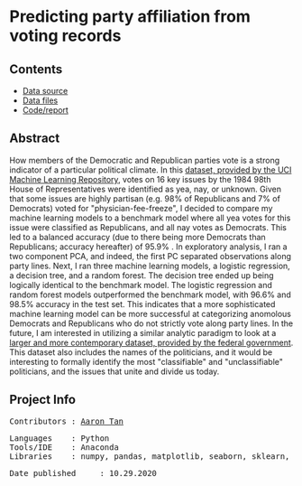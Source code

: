 # Predicting party affiliation from voting records

## Contents
* [Data source](https://archive.ics.uci.edu/ml/datasets/congressional+voting+records)
* [Data files](Data)
* [Code/report](Congress.ipynb)

## Abstract
How members of the Democratic and Republican parties vote is a strong indicator of a particular political climate. In this [dataset, provided by the UCI Machine Learning Repository](https://archive.ics.uci.edu/ml/datasets/congressional+voting+records), votes on 16 key issues by the 1984 98th House of Representatives were identified as yea, nay, or unknown. Given that some issues are highly partisan (e.g. 98% of Republicans and 7% of Democrats) voted for "physician-fee-freeze", I decided to compare my machine learning models to a benchmark model where all yea votes for this issue were classified as Republicans, and all nay votes as Democrats. This led to a balanced accuracy (due to there being more Democrats than Republicans; accuracy hereafter) of 95.9% . In exploratory analysis, I ran a two component PCA, and indeed, the first PC separated observations along party lines. Next, I ran three machine learning models, a logistic regression, a decision tree, and a random forest. The decision tree ended up being logically identical to the benchmark model. The logistic regression and random forest models outperformed the benchmark model, with 96.6% and 98.5% accuracy in the test set. This indicates that a more sophisticated machine learning model can be more successful at categorizing anomolous Democrats and Republicans who do not strictly vote along party lines. In the future, I am interested in utilizing a similar analytic paradigm to look at a [larger and more contemporary dataset, provided by the federal government](https://www.govtrack.us/congress/votes). This dataset also includes the names of the politicians, and it would be interesting to formally identify the most "classifiable" and "unclassifiable" politicians, and the issues that unite and divide us today.

## Project Info
<pre>
Contributors : <a href=https://github.com/aarondzt>Aaron Tan</a>
</pre>

<pre>
Languages    : Python
Tools/IDE    : Anaconda
Libraries    : numpy, pandas, matplotlib, seaborn, sklearn, statsmodels
</pre>

<pre>
Date published     : 10.29.2020
</pre>
